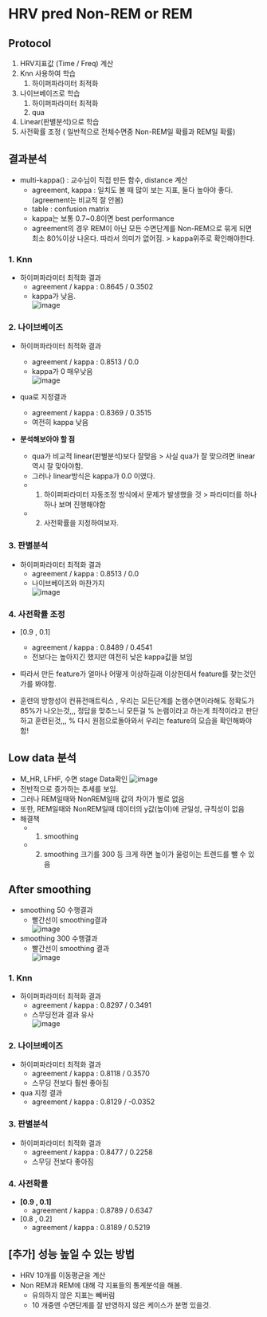 # HRV pred Non-REM or REM

## Protocol
1. HRV지표값 (Time / Freq) 계산
2. Knn 사용하여 학습 
    1. 하이퍼파라미터 최적화
3. 나이브베이즈로 학습
    1. 하이퍼파라미터 최적화
    2. qua
4. Linear(판별분석)으로 학습
5. 사전확률 조정 ( 일반적으로 전체수면중 Non-REM일 확률과 REM일 확률)
## 결과분석
- multi-kappa() : 교수님이 직접 만든 함수, distance 계산
  - agreement, kappa : 일치도 볼 때 많이 보는 지표, 둘다 높아야 좋다. (agreement는 비교적 잘 안봄)
  - table : confusion matrix
  - kappa는 보통 0.7~0.8이면 best performance
  - agreement의 경우 REM이 아닌 모든 수면단계를 Non-REM으로 묶게 되면 최소 80%이상 나온다. 따라서 의미가 없어짐. > kappa위주로 확인해야한다.

### 1. Knn
- 하이퍼파라미터 최적화 결과
  - agreement / kappa : 0.8645 / 0.3502
  - kappa가 낮음.\
![image](https://user-images.githubusercontent.com/70633080/120194051-1038ca80-c258-11eb-9b75-7b316d0e7516.png)

### 2. 나이브베이즈
- 하이퍼파라미터 최적화 결과
  - agreement / kappa : 0.8513 / 0.0
  - kappa가 0 매우낮음\
![image](https://user-images.githubusercontent.com/70633080/120194922-2bf0a080-c259-11eb-8f5b-225ffff69bfa.png)
- qua로 지정결과
  - agreement / kappa : 0.8369 / 0.3515
  - 여전히 kappa 낮음

- **분석해보아야 할 점**
  - qua가 비교적 linear(판별분석)보다 잘맞음 > 사실 qua가 잘 맞으려면 linear 역시 잘 맞아야함.
  - 그러나 linear방식은 kappa가 0.0  이였다.
  - 1. 하이퍼파라미터 자동조정 방식에서 문제가 발생했을 것 > 파라미터를 하나하나 보며 진행해야함
  - 2. 사전확률을 지정하여보자.

### 3. 판별분석
- 하이퍼파라미터 최적화 결과
  - agreement / kappa : 0.8513 / 0.0
  - 나이브베이즈와 마찬가지\
 ![image](https://user-images.githubusercontent.com/70633080/120195213-7245ff80-c259-11eb-8ea9-072d08179a8b.png)

### 4. 사전확률 조정
- [0.9 , 0.1] 
  - agreement / kappa : 0.8489 / 0.4541
  - 전보다는 높아지긴 했지만 여전히 낮은 kappa값을 보임

- 따라서 만든 feature가 얼마나 어떻게 이상하길래 이상한데서 feature를 찾는것인가를 봐야함.
- 훈련의 방향성이 컨퓨전매트릭스 , 우리는 모든단계를 논램수면이라해도 정확도가 85%가 나오는것,,, 정답을 맞추느니 모든걸
% 논램이라고 하는게 최적이라고 판단하고 훈련된것,,,
% 다시 원점으로돌아와서 우리는 feature의 모습을 확인해봐야함! 

## Low data 분석
- M_HR, LFHF, 수면 stage Data확인
![image](https://user-images.githubusercontent.com/70633080/120193464-6d804c00-c257-11eb-9110-fe39240ad94f.png)
- 전반적으로 증가하는 추세를 보임. 
- 그러나 REM일때와 NonREM일때 값의 차이가 별로 없음
- 또한, REM일때와 NonREM일때 데이터의 y값(높이)에 균일성, 규칙성이 없음 
- 해결책
  - 1. smoothing
  - 2. smoothing 크기를 300 등 크게 하면 높이가 울렁이는 트렌드를 뺄 수 있음

## After smoothing
- smoothing 50 수행결과
  - 빨간선이 smoothing결과\
 ![image](https://user-images.githubusercontent.com/70633080/120301741-230ad800-c308-11eb-9819-b90cf817a5d0.png)
- smoothing 300 수행결과
  - 빨간선이 smoothing 결과\
 ![image](https://user-images.githubusercontent.com/70633080/120301838-3cac1f80-c308-11eb-8144-188db7af3204.png)

### 1. Knn 
- 하이퍼파라미터 최적화 결과
  - agreement / kappa : 0.8297 / 0.3491
  - 스무딩전과  결과 유사\
![image](https://user-images.githubusercontent.com/70633080/120306542-eab9c880-c30c-11eb-947f-d8041a76cb24.png)
 
### 2. 나이브베이즈
- 하이퍼파라미터 최적화 결과
  - agreement / kappa : 0.8118 / 0.3570
  - 스무딩 전보다 훨씬 좋아짐
- qua 지정 결과
  - agreement / kappa : 0.8129 / -0.0352
### 3. 판별분석
- 하이퍼파라미터 최적화 결과
  - agreement / kappa : 0.8477 / 0.2258
  - 스무딩 전보다 좋아짐
### 4. 사전확률
- **[0.9 , 0.1]**
  - agreement / kappa : 0.8789 / 0.6347 
- [0.8 , 0.2]
  - agreement / kappa : 0.8189 / 0.5219
  
## [추가] 성능 높일 수 있는 방법
- HRV 10개를 이동평균을 계산
- Non REM과 REM에 대해 각 지표들의 통계분석을 해봄.
  - 유의하지 않은 지표는 빼버림
  - 10 개중엔 수면단계를 잘 반영하지 않은 케이스가 분명 있을것.
